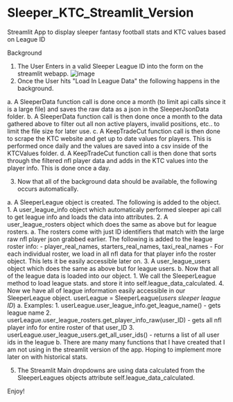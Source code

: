 # Sleeper_KTC_Streamlit_Version
Streamlit App to display sleeper fantasy football stats and KTC values based on League ID

Background

1. The User Enters in a valid Sleeper League ID into the form on the streamlit webapp.
![image](https://user-images.githubusercontent.com/31528908/222980977-f04af900-497e-40b2-a219-83afd8f47899.png)
2. Once the User hits "Load In League Data" the following happens in the background. 

  a. A SleeperData function call is done once a month (to limit api calls since it is a large file) and saves the raw data as a json in the SleeperJsonData folder.
  b. A SleeperData function call is then done once a month to the data gathered above to filter out all non active players, invalid positions, etc.. to limit the file size for later use.
  c. A KeepTradeCut function call is then done to scrape the KTC website and get up to date values for players. This is performed once daily and the values are saved into a csv inside of the KTCValues folder. 
  d. A KeepTradeCut function call is then done that sorts through the filtered nfl player data and adds in the KTC values into the player info. This is done once a day.

3. Now that all of the background data should be available, the following occurs automatically. 

  a. A SleeperLeague object is created. The following is added to the object. 
      1. A user_league_info object which automaticaly performed sleeper api call to get league info and loads the data into attributes. 
      2. A user_league_rosters object which does the same as above but for league rosters.
          a. The rosters come with just ID identifiers that match with the large raw nfl player json grabbed earlier. The following is added to the league roster info:
                - player_real_names, starters_real_names, taxi_real_names
                - For each individual roster, we load in all nfl data for that player info the roster object. This lets it be easily accessible later on.
      3. A user_league_users object which does the same as above but for league users. 
  b. Now that all of the league data is loaded into our object.
      1. We call the SleeperLeague method to load league stats. and store it into self.league_data_calculated.
4. Now we have all of league information easily accessible in our SleeperLeague object.
  userLeague = SleeperLeague(*users sleeper league ID*)
  a. Examples:
      1. userLeague.user_league_info.get_league_name() - gets league name
      2. userLeague.user_league_rosters.get_player_info_raw(user_ID) -  gets all nfl player info for entire roster of that user_ID
      3. userLeague.user_league_users.get_all_user_ids() - returns a list of all user ids in the league
  b. There are many many functions that I have created that I am not using in the streamlit version of the app. Hoping to implement more later on with historical stats. 
  
5. The Streamlit Main dropdowns are using data calculated from the SleeperLeagues objects attribute self.league_data_calculated. 

Enjoy!
